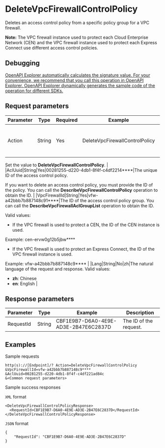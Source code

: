 # DeleteVpcFirewallControlPolicy

Deletes an access control policy from a specific policy group for a VPC firewall.

**Note:** The VPC firewall instance used to protect each Cloud Enterprise Network \(CEN\) and the VPC firewall instance used to protect each Express Connect use different access control policies.

## Debugging

[OpenAPI Explorer automatically calculates the signature value. For your convenience, we recommend that you call this operation in OpenAPI Explorer. OpenAPI Explorer dynamically generates the sample code of the operation for different SDKs.](https://api.aliyun.com/#product=Cloudfw&api=DeleteVpcFirewallControlPolicy&type=RPC&version=2017-12-07)

## Request parameters

|Parameter|Type|Required|Example|Description|
|---------|----|--------|-------|-----------|
|Action|String|Yes|DeleteVpcFirewallControlPolicy|The operation that you want to perform.

 Set the value to **DeleteVpcFirewallControlPolicy**. |
|AclUuid|String|Yes|00281255-d220-4db1-8f4f-c4df2214\*\*\*\*|The unique ID of the access control policy.

 If you want to delete an access control policy, you must provide the ID of the policy. You can call the **DescribeVpcFirewallControlPolicy** operation to obtain the ID. |
|VpcFirewallId|String|Yes|vfw-a42bbb7b887148c91\*\*\*\*|The ID of the access control policy group. You can call the **DescribeVpcFirewallAclGroupList** operation to obtain the ID.

 Valid values:

 -   If the VPC firewall is used to protect a CEN, the ID of the CEN instance is used.

Example: cen-ervw0g12b5jbw\*\*\*\*

-   If the VPC firewall is used to protect an Express Connect, the ID of the VPC firewall instance is used.

Example: vfw-a42bbb7b887148c9\*\*\*\* |
|Lang|String|No|zh|The natural language of the request and response. Valid values:

 -   **zh**: Chinese
-   **en**: English |

## Response parameters

|Parameter|Type|Example|Description|
|---------|----|-------|-----------|
|RequestId|String|CBF1E9B7-D6A0-4E9E-AD3E-2B47E6C2837D|The ID of the request. |

## Examples

Sample requests

```
http(s)://[Endpoint]/? Action=DeleteVpcFirewallControlPolicy
&VpcFirewallId=vfw-a42bbb7b887148c9****
&AclUuid=00281255-d220-4db1-8f4f-c4df221ad84c
&<Common request parameters>
```

Sample success responses

`XML` format

```
<DeleteVpcFirewallControlPolicyResponse>
  <RequestId>CBF1E9B7-D6A0-4E9E-AD3E-2B47E6C2837D</RequestId>
</DeleteVpcFirewallControlPolicyResponse>
```

`JSON` format

```
{
    "RequestId": "CBF1E9B7-D6A0-4E9E-AD3E-2B47E6C2837D"
}
```

